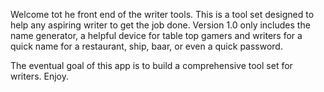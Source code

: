 Welcome tot he front end of the writer tools. This is a tool set designed to help any aspiring writer to get the job done. Version 1.0 only includes the name generator, a helpful device for table top gamers and writers for a quick name for a restaurant, ship, baar, or even a quick password.

The eventual goal of this app is to build a comprehensive tool set for writers. Enjoy.
